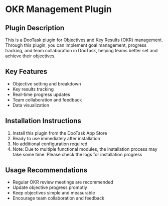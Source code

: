 # OKR Management Plugin

## Plugin Description
This is a DooTask plugin for Objectives and Key Results (OKR) management. Through this plugin, you can implement goal management, progress tracking, and team collaboration in DooTask, helping teams better set and achieve their objectives.

## Key Features
- Objective setting and breakdown
- Key results tracking
- Real-time progress updates
- Team collaboration and feedback
- Data visualization

## Installation Instructions
1. Install this plugin from the DooTask App Store
2. Ready to use immediately after installation
3. No additional configuration required
4. Note: Due to multiple functional modules, the installation process may take some time. Please check the logs for installation progress

## Usage Recommendations
- Regular OKR review meetings are recommended
- Update objective progress promptly
- Keep objectives simple and measurable
- Encourage team collaboration and feedback
